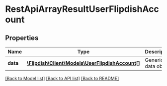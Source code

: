 # RestApiArrayResultUserFlipdishAccount

## Properties
Name | Type | Description | Notes
------------ | ------------- | ------------- | -------------
**data** | [**\Flipdish\\Client\Models\UserFlipdishAccount[]**](UserFlipdishAccount.md) | Generic data object. | 

[[Back to Model list]](../README.md#documentation-for-models) [[Back to API list]](../README.md#documentation-for-api-endpoints) [[Back to README]](../README.md)


